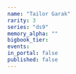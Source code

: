 ```yaml
---
name: "Tailor Garak"
rarity: 3
series: "ds9"
memory_alpha: ""
bigbook_tier:
events:
in_portal: false
published: false
---
```

